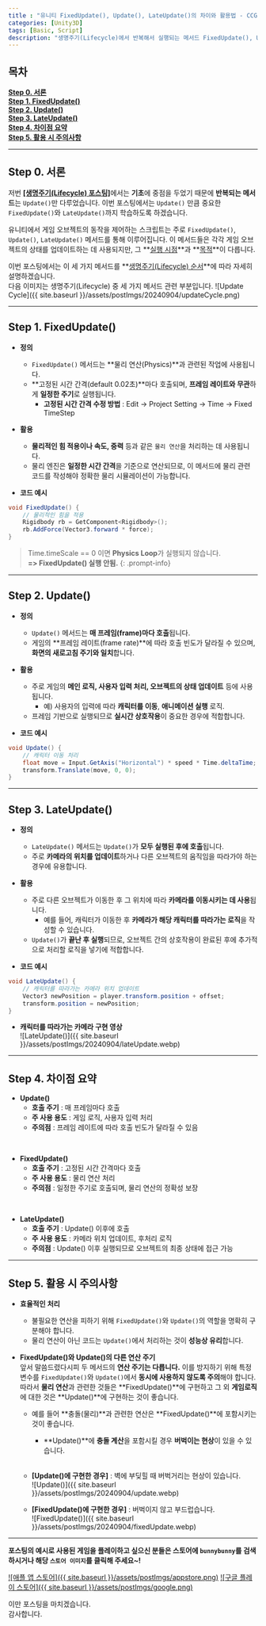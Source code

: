 ```yaml
---
title : "유니티 FixedUpdate(), Update(), LateUpdate()의 차이와 활용법 - CCGrape"
categories: [Unity3D]
tags: [Basic, Script]
description: "생명주기(Lifecycle)에서 반복해서 실행되는 메서드 FixedUpdate(), Update(), LateUpdate()에 대해서 알아봅니다."
---
```


## 목차
**[Step 0. 서론](#step-0-서론)<br/>**
**[Step 1. FixedUpdate()](#step-1-fixedupdate)<br/>**
**[Step 2. Update()](#step-2-update)<br/>**
**[Step 3. LateUpdate()](#step-3-lateupdate)<br/>**
**[Step 4. 차이점 요약](#step-4-차이점-요약)<br/>**
**[Step 5. 활용 시 주의사항](#step-5-활용-시-주의사항)<br/>**

---
## Step 0. 서론 

저번 [**[생명주기(Lifecycle) 포스팅]**](https://cottoncandygrape.github.io/2024/09/03/Unity-Lifecycle.html)에서는 **기초**에 중점을 두었기 때문에 **반복되는 메서드**는 `Update()`만 다루었습니다.
이번 포스팅에서는 `Update()` 만큼 중요한 `FixedUpdate()`와 `LateUpdate()`까지 학습하도록 하겠습니다.

유니티에서 게임 오브젝트의 동작을 제어하는 스크립트는 주로 `FixedUpdate()`, `Update()`, `LateUpdate()` 메서드를 통해 이루어집니다. 이 메서드들은 각각 게임 오브젝트의 상태를 업데이트하는 데 사용되지만, 그 **<u>실행 시점</u>**과 **<u>목적</u>**이 다릅니다.

이번 포스팅에서는 이 세 가지 메서드를 **<u>생명주기(Lifecycle) 순서</u>**에 따라 자세히 설명하겠습니다.     
다음 이미지는 생명주기(Lifecycle) 중 세 가지 메서드 관련 부분입니다.
![Update Cycle]({{ site.baseurl }}/assets/postImgs/20240904/updateCycle.png)

---
## Step 1. FixedUpdate()

- **정의**
    - `FixedUpdate()` 메서드는 **물리 연산(Physics)**과 관련된 작업에 사용됩니다. 
    - **고정된 시간 간격(default 0.02초)**마다 호출되며, **프레임 레이트와 무관**하게 **일정한 주기**로 실행됩니다.
        - **고정된 시간 간격 수정 방법** : Edit → Project Setting → Time → Fixed TimeStep

- **활용**
    - **물리적인 힘 적용이나 속도, 중력** 등과 같은 `물리 연산`을 처리하는 데 사용됩니다. 
    - 물리 엔진은 **일정한 시간 간격**을 기준으로 연산되므로, 이 메서드에 물리 관련 코드를 작성해야 정확한 물리 시뮬레이션이 가능합니다.

- **코드 예시** 
```cs
void FixedUpdate() {
    // 물리적인 힘을 적용
    Rigidbody rb = GetComponent<Rigidbody>();
    rb.AddForce(Vector3.forward * force);
}
```

> Time.timeScale == 0 이면 **Physics Loop**가 실행되지 않습니다.    
**=> FixedUpdate() 실행 안됨.**
{: .prompt-info}

---
## Step 2. Update()

- **정의**
    - `Update()` 메서드는 **매 프레임(frame)마다 호출**됩니다. 
    - 게임의 **프레임 레이트(frame rate)**에 따라 호출 빈도가 달라질 수 있으며, **화면의 새로고침 주기와 일치**합니다.

- **활용**
    - 주로 게임의 **메인 로직, 사용자 입력 처리, 오브젝트의 상태 업데이트** 등에 사용됩니다.
        - 예) 사용자의 입력에 따라 **캐릭터를 이동**, **애니메이션 실행** 로직.
    - 프레임 기반으로 실행되므로 **실시간 상호작용**이 중요한 경우에 적합합니다.

- **코드 예시**
```cs
void Update() {
    // 캐릭터 이동 처리
    float move = Input.GetAxis("Horizontal") * speed * Time.deltaTime;
    transform.Translate(move, 0, 0);
}
```

---
## Step 3. LateUpdate()

- **정의**
    - `LateUpdate()` 메서드는 `Update()`가 **모두 실행된 후에 호출**됩니다. 
    - 주로 **카메라의 위치를 업데이트**하거나 다른 오브젝트의 움직임을 따라가야 하는 경우에 유용합니다.

- **활용**
    - 주로 다른 오브젝트가 이동한 후 그 위치에 따라 **카메라를 이동시키는 데 사용**됩니다. 
        - 예를 들어, 캐릭터가 이동한 후 **카메라가 해당 캐릭터를 따라가는 로직**을 작성할 수 있습니다.
    - `Update()`가 **끝난 후 실행**되므로, 오브젝트 간의 상호작용이 완료된 후에 추가적으로 처리할 로직을 넣기에 적합합니다.

- **코드 예시**
```cs
void LateUpdate() {
    // 캐릭터를 따라가는 카메라 위치 업데이트
    Vector3 newPosition = player.transform.position + offset;
    transform.position = newPosition;
}
```

- **캐릭터를 따라가는 카메라 구현 영상**    
![LateUpdate()]({{ site.baseurl }}/assets/postImgs/20240904/lateUpdate.webp)

---
## Step 4. 차이점 요약

- **Update()**
    - **호출 주기** : 매 프레임마다 호출
    - **주 사용 용도** : 게임 로직, 사용자 입력 처리
    - **주의점** : 프레임 레이트에 따라 호출 빈도가 달라질 수 있음      
<br/>

- **FixedUpdate()**
    - **호출 주기** : 고정된 시간 간격마다 호출
    - **주 사용 용도** : 물리 연산 처리
    - **주의점** : 일정한 주기로 호출되며, 물리 연산의 정확성 보장      
<br/>

- **LateUpdate()**
    - **호출 주기** : Update() 이후에 호출
    - **주 사용 용도** : 카메라 위치 업데이트, 후처리 로직 
    - **주의점** : Update() 이후 실행되므로 오브젝트의 최종 상태에 접근 가능

---
## Step 5. 활용 시 주의사항

- **효율적인 처리** 
    - 불필요한 연산을 피하기 위해 `FixedUpdate()`와 `Update()`의 역할을 명확히 구분해야 합니다. 
    - 물리 연산이 아닌 코드는 `Update()`에서 처리하는 것이 **성능상 유리**합니다.

- **FixedUpdate()와 Update()의 다른 연산 주기**     
앞서 말씀드렸다시피 두 메서드의 **연산 주기는 다릅니다.** 이를 방지하기 위해 특정 변수를 `FixedUpdate()`와 `Update()`에서 **동시에 사용하지 않도록 주의**해야 합니다.      
따라서 **물리 연산**과 관련한 것들은 **FixedUpdate()**에 구현하고 그 외 **게임로직**에 대한 것은 **Update()**에 구현하는 것이 좋습니다.

    - 예를 들어 **충돌(물리)**과 관련한 연산은 **FixedUpdate()**에 포함시키는 것이 좋습니다.
        - **Update()**에 **충돌 계산**을 포함시킬 경우 **버벅이는 현상**이 있을 수 있습니다.    
        <br/>

    - **[Update()에 구현한 경우]** : 벽에 부딪힐 때 버벅거리는 현상이 있습니다.      
    ![Update()]({{ site.baseurl }}/assets/postImgs/20240904/update.webp)
    - **[FixedUpdate()에 구현한 경우]** : 버벅이지 않고 부드럽습니다.     
    ![FixedUpdate()]({{ site.baseurl }}/assets/postImgs/20240904/fixedUpdate.webp)      

---
**포스팅의 예시로 사용된 게임을 플레이하고 싶으신 분들은 스토어에 `bunnybunny`를 검색하시거나 해당 `스토어 이미지`를 클릭해 주세요~!**


[![애플 앱 스토어]({{ site.baseurl }}/assets/postImgs/appstore.png)](https://apps.apple.com/kr/app/bunnybunny-io/id6504274647?platform=iphone)
[![구글 플레이 스토어]({{ site.baseurl }}/assets/postImgs/google.png)](https://play.google.com/store/apps/details?id=com.ccGrape.BunnyBunny)

이만 포스팅을 마치겠습니다.     
감사합니다.